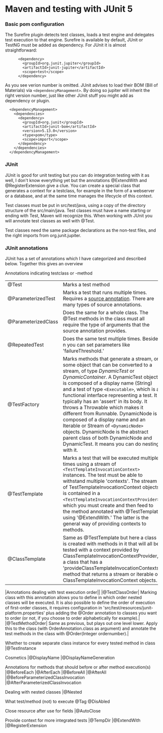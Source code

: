 # Maven and testing with JUnit 5

### Basic pom configuration

The Surefire plugin detects test classes, loads a test engine and delegates test execution to that engine. Surefire is available by default, JUnit or TestNG must be added as dependency. For JUnit it is almost straightforward:

```
      <dependency>
        <groupId>org.junit.jupiter</groupId>
        <artifactId>junit-jupiter</artifactId>
        <scope>test</scope>
      </dependency>
```

As you see verion number is omitted. JUnit advises to load their BOM (Bill of Materials) via ```<dependencyManagement>```. By doing so jupiter will inherit the right version number, just like other JUnit stuff you might add as dependency or plugin.

```
  <dependencyManagement>
    <dependencies>
      <dependency>
        <groupId>org.junit</groupId>
        <artifactId>junit-bom</artifactId>
        <version>5.13.0</version>
        <type>pom</type>
        <scope>import</scope>
      </dependency>
    </dependencies>
  </dependencyManagement>
```

### JUnit

JUnit is good for unit testing but you can do integration testing with it as well, I don't know everything yet but the annotations @ExtendWith and @RegisterExtension give a clue. You can create a special class that generates a context for a testclass, for example in the form of a webserver or a database, and at the same time manages the lifecycle of this context. 

Test classes must be put in src/test/java, using a copy of the directory structure of the src/main/java. Test classes must have a name starting or ending with Test, Maven will recognize this. When working with JUnit you will annotate test classes as well with @Test.

Test classes need the same package declarations as the non-test files, and the right imports from org.junit.jupiter. 

### JUnit annotations

JUnit has a set of annotations which I have categorized and described below. Together this gives an overview 


Annotations indicating testclass or -method

|    |    |
|----|----|
|@Test |Marks a test method  |
|@ParameterizedTest |Marks a test that runs multiple times. Requires a [source annotation](https://junit.org/junit5/docs/current/user-guide/#writing-tests-parameterized-tests-sources). There are many types of source annotations.|
|@ParameterizedClass | Does the same for a whole class. The @Test methods in the class must all require the type of arguments that the source annotation provides. | 
|@RepeatedTest |Does the same test multiple times. Besides n you can set parameters like 'failureThreshold.'|
|@TestFactory |Marks methods that generate a stream, or some object that can be converted to a stream, of type _DynamicTest_ or _DynamicContainer_. A DynamicTest object is composed of a display name (String) and a test of type ```<Executable>```, which is a functional interface representing a test. It typically has an 'assert' in its body. It throws a Throwable which makes it different from Runnable. DynamicNode is composed of a display name and an Iterable or Stream of ```<DynamicNode>``` objects. DynamicNode is the abstract parent class of both DynamicNode and DynamicTest. It means you can do nesting with it.|
|@TestTemplate |Marks a test that will be executed multiple times using a stream of ```<TestTemplateInvocationContext>``` instances. The test must be able to withstand multiple 'contexts'. The stream of TestTemplateInvocationContext objects is contained in a ```<TestTemplateInvocationContextProvider>```, which you must create and then feed to the method annotated with @TestTemplate using '@ExtendWith.' The latter is the general way of providing contexts to methods.|
|@ClassTemplate |Same as @TestTemplate but here a class is created with methods in it that will all be tested with a context provided by ClassTemplateInvocationContextProvider, a class that has a 'provideClassTemplateInvocationContexts' method that returns a stream or iterable of ClassTemplateInvocationContext objects.|

|Annotations dealing with test execution order||
|@TestClassOrder| Marking class with this annotation allows you to define in which order nested classes will be executed. It is also possible to define the order of execution of first-order classes, it requires configuration in 'src/test/resources/junit-platform.properties' plus adding the @Order annotation to classes you want to order (or not, if you choose to order alphabetically for example).|
|@TestMethodOrder| Same as previous, but plays out one level lower. Apply this to the class (with OrderAnnotation.class as argument) and annotate the test methods in the class with @Order(Integer ordernumber).|

Whether to create separate class instance for every tested method in class
|@TestInstance

Cosmetics
|@DisplayName
|@DisplayNameGeneration

Annotations for methods that should before or after method execution(s)
|@BeforeEach
|@AfterEach
|@BeforeAll
|@AfterAll
|@BeforeParameterizedClassInvocation
|@AfterParameterizedClassInvocation

Dealing with nested classes
|@Nested

What test/method (not) to execute
@Tag
@DisAbled

Close resource after use for fields
|@AutoClose

Provide context for more integrated tests
|@TempDir
|@ExtendWith
|@RegisterExtension

